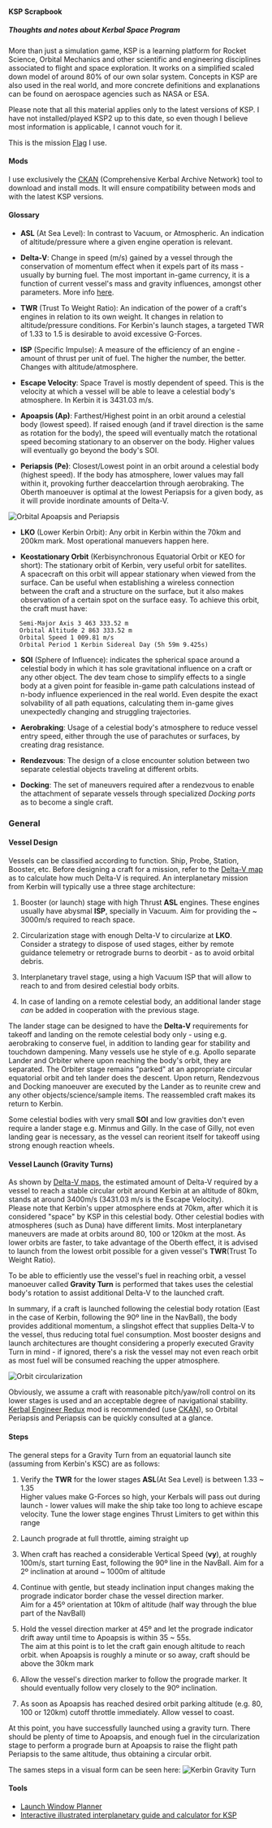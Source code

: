 #### KSP Scrapbook
##### Thoughts and notes about Kerbal Space Program

More than just a simulation game, KSP is a learning platform for Rocket Science, Orbital Mechanics and other scientific and engineering disciplines associated to flight and space exploration. It works on a simplified scaled down model of around 80% of our own solar system. Concepts in KSP are also used in the real world, and more concrete definitions and explanations can be found on aerospace agencies such as NASA or ESA.

Please note that all this material applies only to the latest versions of KSP. I have not installed/played KSP2 up to this date, so even though I believe most information is applicable, I cannot vouch for it.

This is the mission [Flag][reyabreu-flag] I use.

#### Mods
I use exclusively the [CKAN][ckan-site] (Comprehensive Kerbal Archive Network) tool to download and install mods. It will ensure compatibility between mods and with the latest KSP versions. 

#### Glossary
* **ASL** (At Sea Level): In contrast to Vacuum, or Atmospheric. An indication of altitude/pressure where a given engine operation is relevant.
  
* **Delta-V**: Change in speed (m/s) gained by a vessel through the conservation of momentum effect when it expels part of its mass - usually by burning fuel.
  The most important in-game currency, it is a function of current vessel's mass and gravity influences, amongst other parameters. More info [here][delta-v-guide].

* **TWR** (Trust To Weight Ratio): An indication of the power of a craft's engines in relation to its own weight. It changes in relation to altitude/pressure conditions.
  For Kerbin's launch stages, a targeted TWR of 1.33 to 1.5 is desirable to avoid excessive G-Forces.

* **ISP** (Specific Impulse):  A measure of the efficiency of an engine - amount of thrust per unit of fuel. The higher the number, the better. Changes with altitude/atmosphere.

* **Escape Velocity**: Space Travel is mostly dependent of speed. This is the velocity at which a vessel will be able to leave a celestial body's atmosphere. In Kerbin it is 3431.03 m/s.

* **Apoapsis (Ap)**: Farthest/Highest point in an orbit around a celestial body (lowest speed). If raised enough (and if travel direction is the same as rotation for the body), the speed will eventually match the rotational speed becoming stationary to an observer on the body. Higher values will eventually go beyond the body's SOI. 

* **Periapsis (Pe)**: Closest/Lowest point in an orbit around a celestial body (highest speed). If the body has atmosphere, lower values may fall within it, provoking further deaccelartion through aerobraking. The Oberth manoeuver is optimal at the lowest Periapsis for a given body, as it will provide inordinate amounts of Delta-V.    

![Orbital Apoapsis and Periapsis][orbit-ap-and-pe]

* **LKO** (Lower Kerbin Orbit): Any orbit in Kerbin within the 70km and 200km mark. Most operational manuevers happen here.

* **Keostationary Orbit** (Kerbisynchronous Equatorial Orbit or KEO for short): The stationary orbit of Kerbin, very useful orbit for satellites.  
  A spacecraft on this orbit will appear stationary when viewed from the surface. Can be useful when establishing a wireless connection between the craft and a structure on the surface, but it also makes observation of a certain spot on the surface easy. To achieve this orbit, the craft must have:
```  
   Semi-Major Axis 3 463 333.52 m
   Orbital Altitude 2 863 333.52 m
   Orbital Speed 1 009.81 m/s
   Orbital Period 1 Kerbin Sidereal Day (5h 59m 9.425s)
```
* **SOI** (Sphere of Influence): indicates the spherical space around a celestial body in which it has sole gravitational influence on a craft or any other object.
  The dev team chose to simplify effects to a single body at a given point for feasible in-game path calculations instead of n-body influence experienced in the real world. Even despite the exact solvability of all path equations, calculating them in-game gives unexpectedly changing and struggling trajectories.

* **Aerobraking**: Usage of a celestial body's atmosphere to reduce vessel entry speed, either through the use of parachutes or surfaces, by creating drag resistance.

* **Rendezvous**: The design of a close encounter solution between two separate celestial objects traveling at different orbits.

* **Docking**: The set of maneuvers required after a rendezvous to enable the attachment of separate vessels through specialized _Docking ports_ as to become a single craft.   

### General 

#### Vessel Design
Vessels can be classified according to function. Ship, Probe, Station, Booster, etc. Before designing a craft for a mission, refer to the [Delta-V map][delta-v-map] as to calculate how much Delta-V is required.
An interplanetary mission from Kerbin will typically use a three stage architecture: 

1. Booster (or launch) stage with high Thrust **ASL** engines. These engines usually have abysmal **ISP**, specially in Vacuum. Aim for providing the ~ 3000m/s required to reach space.

2. Circularization stage with enough Delta-V to circularize at **LKO**. Consider a strategy to dispose of used stages, either by remote guidance telemetry or retrograde burns to deorbit - as to avoid orbital debris.

3. Interplanetary travel stage, using a high Vacuum ISP that will allow to reach to and from desired celestial body orbits.

4. In case of landing on a remote celestial body, an additional lander stage _can_ be added in cooperation with the previous stage.

The lander stage can be designed to have the **Delta-V** requirements for takeoff and landing on the remote celestial body only - using e.g. aerobraking to conserve fuel, in addition to landing gear for stability and touchdown dampening. 
Many vessels use he style of e.g. Apollo separate Lander and Orbiter where upon reaching the body's orbit, they are separated. The Orbiter stage remains "parked" at an appropriate circular equatorial orbit and teh lander does the descent. Upon return, Rendezvous and Docking manoeuver are executed by the Lander as to reunite crew and any other objects/science/sample items. The reassembled craft makes its return to Kerbin.

Some celestial bodies with very small **SOI** and low gravities don't even require a lander stage e.g. Minmus and Gilly. In the case of Gilly, not even landing gear is necessary, as the vessel can reorient itself for takeoff using strong enough reaction wheels. 
  
#### Vessel Launch (Gravity Turns)
As shown by [Delta-V maps][delta-v-map], the estimated amount of Delta-V required by a vessel to reach a stable circular orbit around Kerbin at an altitude of 80km, stands at around 3400m/s (3431.03 m/s is the Escape Velocity).  
Please note that Kerbin's upper atmosphere ends at 70km, after which it is considered "space" by KSP in this celestial body. Other celestial bodies with atmospheres (such as Duna) have different limits. Most interplanetary maneuvers are made 
at orbits around 80, 100 or 120km at the most. As lower orbits are faster, to take advantage of the Oberth effect, it is advised to launch from the lowest orbit possible for a given vessel's **TWR**(Trust To Weight Ratio).  

To be able to efficiently use the vessel's fuel in reaching orbit, a vessel manoeuver called **Gravity Turn** is performed that takes uses the celestial body's rotation to assist additional Delta-V to the launched craft.  

In summary, if a craft is launched following the celestial body rotation (East in the case of Kerbin, following the 90º line in the NavBall), the body provides additional momentum, a slingshot effect that supplies Delta-V to the vessel, thus reducing total fuel consumption. Most booster designs and launch architectures are thought considering a properly executed Gravity Turn in mind - if ignored, there's a risk the vessel may not even reach orbit as most fuel will be consumed reaching the upper atmosphere. 

![Orbit circularization][orbit-circularization]

Obviously, we assume a craft with reasonable pitch/yaw/roll control on its lower stages is used and an acceptable degree of navigational stability. [Kerbal Engineer Redux][ker-mod] mod is recommended (use [CKAN][ckan-site]), so Orbital Periapsis and
Periapsis can be quickly consulted at a glance.

#### Steps
The general steps for a Gravity Turn from an equatorial launch site (assuming from Kerbin's KSC) are as follows:

1. Verify the **TWR** for the lower stages **ASL**(At Sea Level) is between 1.33 ~ 1.35  
   Higher values make G-Forces so high, your Kerbals will pass out during launch - lower values will make the ship take too long to achieve escape velocity. Tune the lower stage engines Thrust Limiters to get within this range 

2. Launch prograde at full throttle, aiming straight up

3. When craft has reached a considerable Vertical Speed (**vy**), at roughly 100m/s, start turning East, following the 90º line in the NavBall.
   Aim for a 2º inclination at around ~ 1000m of altitude

4. Continue with gentle, but steady inclination input changes making the prograde indicator border chase the vessel direction marker.  
   Aim for a 45º orientation at 10km of altitude (half way through the blue part of the NavBall)

5. Hold the vessel direction marker at 45º and let the prograde indicator drift away until time to Apoapsis is within 35 ~ 55s.  
   The aim at this point is to let the craft gain enough altitude to reach orbit. when Apoapsis is roughly a minute or so away, craft should be above the 30km mark

6. Allow the vessel's direction marker to follow the prograde marker.
   It should eventually follow very closely to the 90º inclination.

7. As soon as Apoapsis has reached desired orbit parking altitude (e.g. 80, 100 or 120km) cutoff throttle immediately. Allow vessel to coast.

At this point, you have successfully launched using a gravity turn. There should be plenty of time to Apoapsis, and enough fuel in the circularization stage to perform a prograde burn at Apoapsis to raise the flight path Periapsis to the same altitude, thus obtaining a circular orbit.

The sames steps in a visual form can be seen here:
![Kerbin Gravity Turn][kerbin-gravity-turn]

#### Tools
* [Launch Window Planner][launch-planner]
* [Interactive illustrated interplanetary guide and calculator for KSP][transfer-tool] 

[ckan-site]: https://forum.kerbalspaceprogram.com/topic/154922-ckan-the-comprehensive-kerbal-archive-network-v1280-dyson/
[delta-v-map]: images/ksp1-delta-v-map-dark.jpg
[kerbin-gravity-turn]: images/gravity-turn-graph.png
[delta-v-guide]: https://www.reddit.com/r/KerbalAcademy/comments/hagbmv/a_complete_guide_to_deltav/
[ker-mod]: https://github.com/jrbudda/KerbalEngineer
[transfer-tool]: https://ksp.olex.biz/
[launch-planner]: https://alexmoon.github.io/ksp/
[reyabreu-flag]: images/Flags/reyabreu-flag.png
[orbit-circularization]: images/orbit-circularization-lko.png
[orbit-ap-and-pe]: images/orbit-ap-and-pe.png
